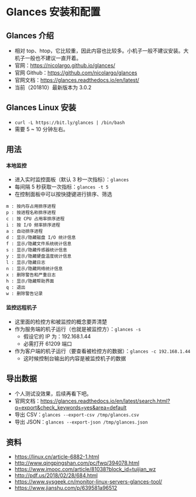 # Glances 安装和配置

## Glances 介绍

- 相对 top、htop，它比较重，因此内容也比较多。小机子一般不建议安装。大机子一般也不建议一直开着。
- 官网：<https://nicolargo.github.io/glances/>
- 官网 Github：<https://github.com/nicolargo/glances>
- 官网文档：<https://glances.readthedocs.io/en/latest/>
- 当前（201810）最新版本为 3.0.2


## Glances Linux 安装

- `curl -L https://bit.ly/glances | /bin/bash`
- 需要 5 ~ 10 分钟左右。

## 用法

#### 本地监控

- 进入实时监控面板（默认 3 秒一次指标）：`glances`
- 每间隔 5 秒获取一次指标：`glances -t 5`
- 在控制面板中可以按快捷键进行排序、筛选

```
m : 按内存占用排序进程
p : 按进程名称排序进程
c : 按 CPU 占用率排序进程
i : 按 I/O 频率排序进程
a : 自动排序进程
d : 显示/隐藏磁盘 I/O 统计信息
f : 显示/隐藏文件系统统计信息
s : 显示/隐藏传感器统计信息
y : 显示/隐藏硬盘温度统计信息
l : 显示/隐藏日志
n : 显示/隐藏网络统计信息
x : 删除警告和严重日志
h : 显示/隐藏帮助界面
q : 退出
w : 删除警告记录
```


#### 监控远程机子

- 这里面的检控方和被监控的概念要弄清楚
- 作为服务端的机子运行（也就是被监控方）：`glances -s`
	- 假设它的 IP 为：192.168.1.44
	- 必需打开 61209 端口
- 作为客户端的机子运行（要查看被检控方的数据）：`glances -c 192.168.1.44`
	- 这时候控制台输出的内容是被监控机子的数据


## 导出数据

- 个人测试没效果，后续再看下吧。
- 官网文档：<https://glances.readthedocs.io/en/latest/search.html?q=export&check_keywords=yes&area=default>
- 导出 CSV：`glances --export-csv /tmp/glances.csv`
- 导出 JSON：`glances --export-json /tmp/glances.json`

## 资料

- <https://linux.cn/article-6882-1.html>
- <http://www.qingpingshan.com/pc/fwq/394078.html>
- <https://www.imooc.com/article/81038?block_id=tuijian_wz>
- <http://pdf.us/2018/02/28/684.html>
- <https://www.sysgeek.cn/monitor-linux-servers-glances-tool/>
- <https://www.jianshu.com/p/639581a96512>
